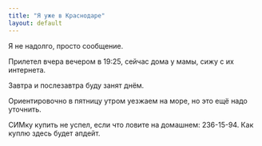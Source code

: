```yaml
---
title: "Я уже в Краснодаре"
layout: default 
---
```

Я не надолго, просто сообщение.

Прилетел вчера вечером в 19:25, сейчас дома у мамы, сижу с их интернета.

Завтра и послезавтра буду занят днём.

Ориентировочно в пятницу утром уезжаем на море, но это ещё надо уточнить.

СИМку купить не успел, если что ловите на домашнем: 236-15-94. Как куплю здесь будет апдейт.
